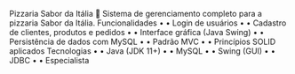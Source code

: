 Pizzaria Sabor da Itália 🍕
Sistema de gerenciamento completo para a pizzaria Sabor da Itália.
Funcionalidades
•	• Login de usuários
•	• Cadastro de clientes, produtos e pedidos
•	• Interface gráfica (Java Swing)
•	• Persistência de dados com MySQL
•	• Padrão MVC
•	• Princípios SOLID aplicados
Tecnologias
•	• Java (JDK 11+)
•	• MySQL
•	• Swing (GUI)
•	• JDBC
•	• Especialista



